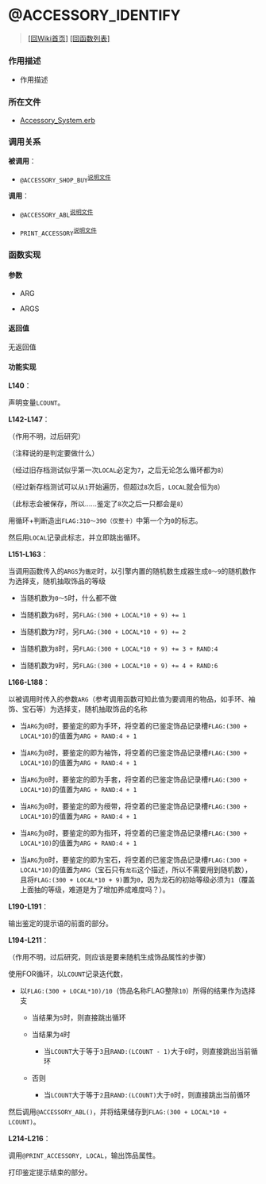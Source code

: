 ﻿# @ACCESSORY_IDENTIFY

> [\[回Wiki首页\]](/Wiki) [\[回函数列表\]](/Wiki/erasqn_wiki/function/README.md)

### 作用描述

+ 作用描述

### 所在文件

+ [Accessory_System.erb](/ERB/SHOP/Accessory_System.erb#L139-L216)

### 调用关系

**被调用**：

+ `@ACCESSORY_SHOP_BUY`<sup>[说明文件](/Wiki/erasqn_wiki/function/a/accessory_shop_buy.md)</sup>

**调用**：

+ `@ACCESSORY_ABL`<sup>[说明文件](/Wiki/erasqn_wiki/function/a/accessory_abl.md)</sup>

+ `PRINT_ACCESSORY`<sup>[说明文件](/Wiki/erasqn_wiki/function/p/print_accessory.md)</sup>

### 函数实现

#### 参数

+ ARG

+ ARGS

#### 返回值

无返回值

#### 功能实现

**L140**：

声明变量`LCOUNT`。

**L142-L147**：

（作用不明，过后研究）

（注释说的是判定要做什么）

（经过旧存档测试似乎第一次`LOCAL`必定为`7`，之后无论怎么循环都为`8`）

（经过新存档测试可以从`1`开始遍历，但超过`8`次后，`LOCAL`就会恒为`8`）

（此标志会被保存，所以……鉴定了`8`次之后一只都会是`8`）

用循环+判断造出`FLAG:310～390（仅整十）`中第一个为`0`的标志。

然后用`LOCAL`记录此标志，并立即跳出循环。

**L151-L163**：

当调用函数传入的`ARGS`为`鑑定`时，以引擎内置的随机数生成器生成`0～9`的随机数作为选择支，随机抽取饰品的等级

+ 当随机数为`0～5`时，什么都不做

+ 当随机数为`6`时，另`FLAG:(300 + LOCAL*10 + 9) += 1`

+ 当随机数为`7`时，另`FLAG:(300 + LOCAL*10 + 9) += 2`

+ 当随机数为`8`时，另`FLAG:(300 + LOCAL*10 + 9) += 3 + RAND:4`

+ 当随机数为`9`时，另`FLAG:(300 + LOCAL*10 + 9) += 4 + RAND:6`

**L166-L188**：

以被调用时传入的参数`ARG`（参考调用函数可知此值为要调用的物品，如手环、袖饰、宝石等）为选择支，随机抽取饰品的名称

+ 当`ARG`为`0`时，要鉴定的即为手环，将空着的已鉴定饰品记录槽`FLAG:(300 + LOCAL*10)`的值置为`ARG + RAND:4 + 1`

+ 当`ARG`为`0`时，要鉴定的即为袖饰，将空着的已鉴定饰品记录槽`FLAG:(300 + LOCAL*10)`的值置为`ARG + RAND:4 + 1`

+ 当`ARG`为`0`时，要鉴定的即为手套，将空着的已鉴定饰品记录槽`FLAG:(300 + LOCAL*10)`的值置为`ARG + RAND:4 + 1`

+ 当`ARG`为`0`时，要鉴定的即为绶带，将空着的已鉴定饰品记录槽`FLAG:(300 + LOCAL*10)`的值置为`ARG + RAND:4 + 1`

+ 当`ARG`为`0`时，要鉴定的即为指环，将空着的已鉴定饰品记录槽`FLAG:(300 + LOCAL*10)`的值置为`ARG + RAND:4 + 1`

+ 当`ARG`为`0`时，要鉴定的即为宝石，将空着的已鉴定饰品记录槽`FLAG:(300 + LOCAL*10)`的值置为`ARG`（宝石只有`龙石`这个描述，所以不需要用到随机数），且将`FLAG:(300 + LOCAL*10 + 9)`置为`0`，因为龙石的初始等级必须为`1`（覆盖上面抽的等级，难道是为了增加养成难度吗？）。

**L190-L191**：

输出鉴定的提示语的前面的部分。

**L194-L211**：

（作用不明，过后研究，则应该是要来随机生成饰品属性的步骤）

使用FOR循环，以`LCOUNT`记录迭代数，

+ 以`FLAG:(300 + LOCAL*10)/10`（饰品名称FLAG整除`10`）所得的结果作为选择支

  + 当结果为`5`时，则直接跳出循环

  + 当结果为`4`时

    + 当`LCOUNT`大于等于`3`且`RAND:(LCOUNT - 1)`大于`0`时，则直接跳出当前循环

  + 否则

    + 当`LCOUNT`大于等于`2`且`RAND:(LCOUNT)`大于`0`时，则直接跳出当前循环

然后调用`@ACCESSORY_ABL()`，并将结果储存到`FLAG:(300 + LOCAL*10 + LCOUNT)`。

**L214-L216**：

调用`@PRINT_ACCESSORY, LOCAL`，输出饰品属性。

打印鉴定提示结束的部分。
